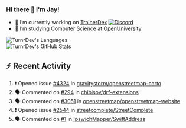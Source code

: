 ### Hi there 👋 I'm Jay!

- 🔭 I’m currently working on [TrainerDex](https://www.github.com/TrainerDex) [![Discord](https://discordapp.com/api/v6/guilds/364313717720219651/widget.png?style=shield)](http://discord.trainerdex.co.uk/)
- 🤔 I’m studying Computer Science at [OpenUniversity](http://www.open.ac.uk/courses/computing-it/degrees/bsc-computing-it-software-q62-soft)

![TurnrDev's Languages](https://github-readme-stats.vercel.app/api/top-langs/?username=TurnrDev&layout=compact&hide_border=true&title_color=1fa6aa&text_color=233247)
<br>
![TurnrDev's GitHub Stats](https://github-readme-stats.vercel.app/api?username=TurnrDev&show_icons=true&hide_border=true&count_private=true&include_all_commits=true&icon_color=1fa6aa&title_color=1fa6aa&text_color=233247)
<br>

## :zap: Recent Activity

<!--START_SECTION:activity-->
1. ❗️ Opened issue [#4324](https://github.com/gravitystorm/openstreetmap-carto/issues/4324) in [gravitystorm/openstreetmap-carto](https://github.com/gravitystorm/openstreetmap-carto)
2. 🗣 Commented on [#294](https://github.com/chibisov/drf-extensions/issues/294) in [chibisov/drf-extensions](https://github.com/chibisov/drf-extensions)
3. 🗣 Commented on [#3051](https://github.com/openstreetmap/openstreetmap-website/issues/3051) in [openstreetmap/openstreetmap-website](https://github.com/openstreetmap/openstreetmap-website)
4. ❗️ Opened issue [#2544](https://github.com/streetcomplete/StreetComplete/issues/2544) in [streetcomplete/StreetComplete](https://github.com/streetcomplete/StreetComplete)
5. 🗣 Commented on [#1](https://github.com/IpswichMapper/SwiftAddress/issues/1) in [IpswichMapper/SwiftAddress](https://github.com/IpswichMapper/SwiftAddress)
<!--END_SECTION:activity-->
